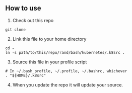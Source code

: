 ## How to use

1. Check out this repo

```
git clone 
```

2. Link this file to your home directory

```
cd ~
ln -s path/to/this/repo/rand/bash/kubernetes/.k8src .
```

3. Source this file in your profile script

```
# In ~/.bash_profile, ~/.profile, ~/.bashrc, whichever
. "${HOME}/.k8src"
```

4. When you update the repo it will update your source.
